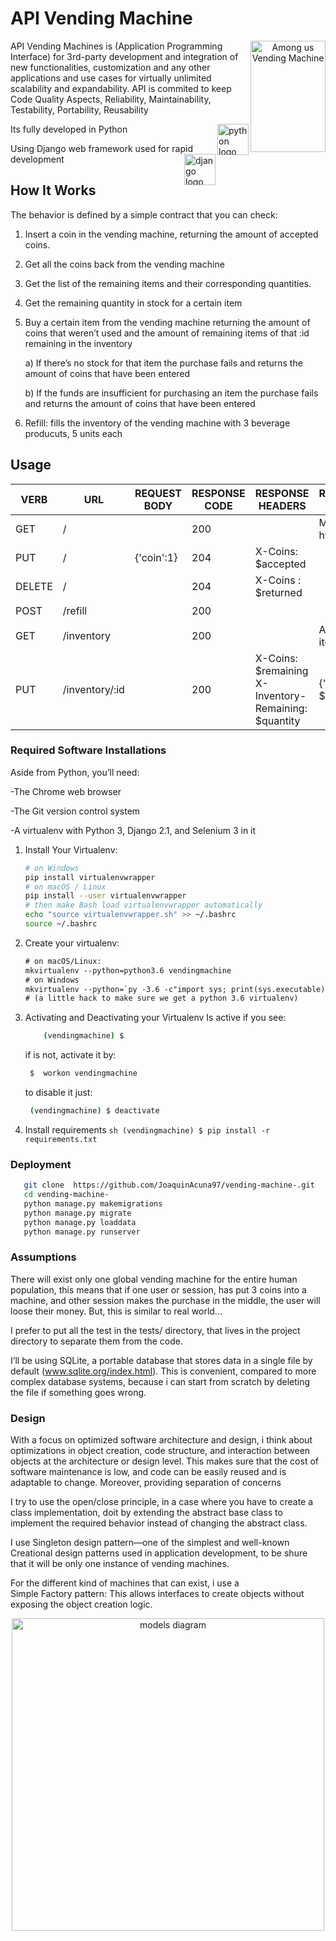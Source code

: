 # API Vending Machine

<p align="center">
<img src="https://i.ytimg.com/vi/s4_2odXcjUc/hqdefault.jpg" align="right"
     alt="Among us Vending Machine" width="120" height="178">
</p>

API Vending Machines  is (Application Programming Interface) for 3rd-party development and integration of new functionalities, customization and any other applications and use cases for virtually unlimited scalability and expandability. API is commited to keep Code Quality Aspects, Reliability, Maintainability, Testability, Portability, Reusability


<p align="left">
     Its fully developed in Python
<img src="https://upload.wikimedia.org/wikipedia/commons/thumb/0/0a/Python.svg/1200px-Python.svg.png" align="right"
     alt="python logo" width="50" height="50">
</p> 

<p align="left">
     Using Django web framework used for rapid development
<img src="https://cosasdedevs.com/media/sections/images/django_rh1DU90.png" align="right"
     alt="django logo" width="50" height="50">
</p>

## How It Works
The behavior is defined by a simple contract that you can check:

1) Insert a coin in the vending machine, returning the amount of accepted coins.
2) Get all the coins back from the vending machine
3) Get the list of the remaining items and their corresponding quantities.
4) Get the remaining quantity in stock for a certain item
5) Buy a certain item from the vending machine returning the amount of coins that
weren’t used and the amount of remaining items of that :id remaining in the
inventory

    a) If there’s no stock for that item the purchase fails and returns the amount of
    coins that have been entered
    
    b) If the funds are insufficient for purchasing an item the purchase fails and
    returns the amount of coins that have been entered 
6) Refill: fills the inventory of the vending machine with 3 beverage producuts, 5 units each
## Usage

| VERB   | URL            | REQUEST BODY | RESPONSE CODE | RESPONSE HEADERS                                     | RESPONSE BODY         | STATUS      |
|--------|----------------|--------------|---------------|------------------------------------------------------|-----------------------|-------------|
| GET    | /              |              | 200           |                                                      | Main page html        | :heavy_check_mark: |
| PUT    | /              | {'coin':1}   | 204           | X-Coins: $accepted                                   |                       | :heavy_check_mark: |
| DELETE | /              |              | 204           | X-Coins : $returned                                  |                       | :heavy_check_mark: |
| POST   | /refill        |              | 200           |                                                      |                       | :heavy_check_mark: |
| GET    | /inventory     |              | 200           |                                                      | Array of items        | :heavy_check_mark: |
| PUT    | /inventory/:id |              | 200           | X-Coins: $remaining X-Inventory-Remaining: $quantity | {'quantity': $vended} | :heavy_check_mark: |


### Required Software Installations

Aside from Python, you’ll need:

-The Chrome web browser

-The Git version control system

-A virtualenv with Python 3, Django 2.1, and Selenium 3 in it


1. Install Your Virtualenv:

    ```sh
    # on Windows
    pip install virtualenvwrapper
    # on macOS / Linux
    pip install --user virtualenvwrapper
    # then make Bash load virtualenvwrapper automatically
    echo "source virtualenvwrapper.sh" >> ~/.bashrc
    source ~/.bashrc
    ```

2. Create your virtualenv:

    ```diff
    # on macOS/Linux:
    mkvirtualenv --python=python3.6 vendingmachine
    # on Windows
    mkvirtualenv --python=`py -3.6 -c"import sys; print(sys.executable)"` vendingmachine
    # (a little hack to make sure we get a python 3.6 virtualenv)
    ```
3. Activating and Deactivating your Virtualenv
    Is active if you see: 
    ```sh
        (vendingmachine) $ 
    ```
    if is not, activate it by: 
    ``` sh
     $  workon vendingmachine 
    ```
    to disable it just:
    ```sh
     (vendingmachine) $ deactivate 
    ```
4. Install requirements
        ```sh
            (vendingmachine) $ pip install -r requirements.txt 
         ```
    
### Deployment
  ```sh
     git clone  https://github.com/JoaquinAcuna97/vending-machine-.git
     cd vending-machine-
     python manage.py makemigrations
     python manage.py migrate
     python manage.py loaddata
     python manage.py runserver 
```
### Assumptions
There will exist only one global vending machine for the entire human population,
this means that if one user or session, has put 3 coins into a machine, and other
session makes the purchase in the middle, the user will loose their money. 
But, this is similar to real world...

I prefer to put all the test in the tests/ directory, that lives in the project directory to separate them from the code. 

I’ll be using SQLite, a portable database that stores data in a single file by default (www.sqlite.org/index.html).
This is convenient, compared to more complex database systems, because i can start from scratch by deleting the
file if something goes wrong.

### Design
With a focus on optimized software architecture and design,
i think about optimizations in object creation, code structure,
 and interaction between objects at the architecture or design level.
This makes sure that the cost of software maintenance is low, and code can be easily
reused and is adaptable to change. Moreover, providing  separation of concerns 

I try to use the open/close principle, in a case where you have to
create a class implementation, doit by extending the abstract base class to implement the
required behavior instead of changing the abstract class.

I use Singleton design pattern—one of the simplest
and well-known Creational design patterns used in application development,
to be shure that it will be only one instance of vending machines.

For the different kind of machines that can exist, i use a   
Simple Factory pattern: This allows interfaces to create objects without
exposing the object creation logic.


<p align="center">
<img src="https://user-images.githubusercontent.com/61162180/99867321-60432000-2b97-11eb-8cc9-17e252628350.png" align="center"
     alt="models diagram" width="500" height="500">
</p>
